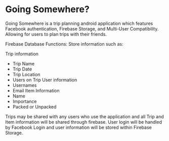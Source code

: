 # Going Somewhere?
Going Somewhere is a trip planning android application which features Facebook authentication, Firebase Storage, and Multi-User Compatibility. Allowing for users to plan trips with their friends.

Firebase Database Functions:
Store information such as:

  Trip information
  - Trip Name
  - Trip Date
  - Trip Location
  - Users on Trip
  User information
  - Usernames
  - Email
  Item Information
  - Name
  - Importance
  - Packed or Unpacked
  
Trips may be shared with any users who use the application and all Trip and Item information will be shared through firebase. User login will be handled by Facebook Login and user information will be stored within Firebase Storage.
